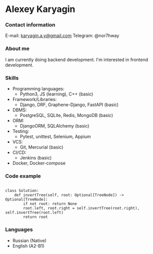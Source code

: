 
# Alexey Karyagin
### Contact information
E-mail: karyagin.a.y@gmail.com
Telegram: @nor7hway 

### About me
I am currently doing backend development. I'm interested in frontend development.
### Skills

- Programming languages:
	- Python3, JS (learning), C++ (basic)
- Framework/Libraries:
	- Django, DRF, Graphene-Django, FastAPI (basic)
- DBMS:
	- PostgreSQL, SQLite, Redis, MongoDB (basic)
- ORM:
	- DjangoORM, SQLAlchemy (basic)
- Testing:
	- Pytest, unittest, Selenium, Appium
- VCS:
	- Git, Mercurial (basic)
- CI/CD:
	- Jenkins (basic)
- Docker, Docker-compose

### Code example 
<pre><code>
class Solution:
	def invertTree(self, root: Optional[TreeNode]) -> Optional[TreeNode]:
        if not root: return None
        root.left, root.right = self.invertTree(root.right), self.invertTree(root.left)
        return root
</code></pre>

### Languages
- Russian (Native)
- English (A2-B1)
